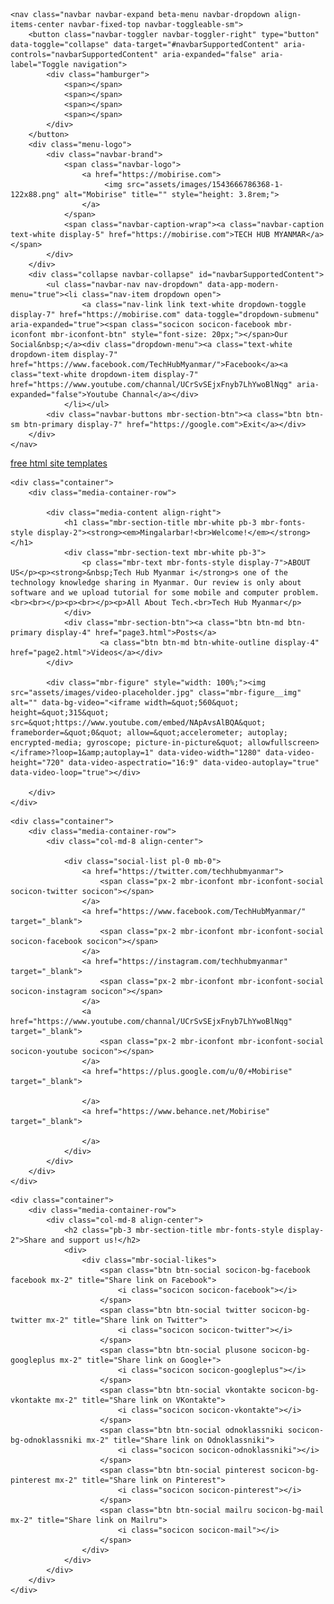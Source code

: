 <!DOCTYPE html>
<html >
<head>
  <!-- Site made with Mobirise Website Builder v4.8.10, https://mobirise.com -->
  <meta charset="UTF-8">
  <meta http-equiv="X-UA-Compatible" content="IE=edge">
  <meta name="generator" content="Mobirise v4.8.10, mobirise.com">
  <meta name="viewport" content="width=device-width, initial-scale=1, minimum-scale=1">
  <link rel="shortcut icon" href="assets/images/1543666786368-1-122x88.png" type="image/x-icon">
  <meta name="description" content="">
  <title>Home</title>
  <link rel="stylesheet" href="assets/tether/tether.min.css">
  <link rel="stylesheet" href="assets/bootstrap/css/bootstrap.min.css">
  <link rel="stylesheet" href="assets/bootstrap/css/bootstrap-grid.min.css">
  <link rel="stylesheet" href="assets/bootstrap/css/bootstrap-reboot.min.css">
  <link rel="stylesheet" href="assets/dropdown/css/style.css">
  <link rel="stylesheet" href="assets/socicon/css/styles.css">
  <link rel="stylesheet" href="assets/theme/css/style.css">
  <link rel="stylesheet" href="assets/mobirise/css/mbr-additional.css" type="text/css">
  
  
  
</head>
<body>
  <section class="menu cid-qTkzRZLJNu" once="menu" id="menu1-0">

    

    <nav class="navbar navbar-expand beta-menu navbar-dropdown align-items-center navbar-fixed-top navbar-toggleable-sm">
        <button class="navbar-toggler navbar-toggler-right" type="button" data-toggle="collapse" data-target="#navbarSupportedContent" aria-controls="navbarSupportedContent" aria-expanded="false" aria-label="Toggle navigation">
            <div class="hamburger">
                <span></span>
                <span></span>
                <span></span>
                <span></span>
            </div>
        </button>
        <div class="menu-logo">
            <div class="navbar-brand">
                <span class="navbar-logo">
                    <a href="https://mobirise.com">
                         <img src="assets/images/1543666786368-1-122x88.png" alt="Mobirise" title="" style="height: 3.8rem;">
                    </a>
                </span>
                <span class="navbar-caption-wrap"><a class="navbar-caption text-white display-5" href="https://mobirise.com">TECH HUB MYANMAR</a></span>
            </div>
        </div>
        <div class="collapse navbar-collapse" id="navbarSupportedContent">
            <ul class="navbar-nav nav-dropdown" data-app-modern-menu="true"><li class="nav-item dropdown open">
                    <a class="nav-link link text-white dropdown-toggle display-7" href="https://mobirise.com" data-toggle="dropdown-submenu" aria-expanded="true"><span class="socicon socicon-facebook mbr-iconfont mbr-iconfont-btn" style="font-size: 20px;"></span>Our Social&nbsp;</a><div class="dropdown-menu"><a class="text-white dropdown-item display-7" href="https://www.facebook.com/TechHubMyanmar/">Facebook</a><a class="text-white dropdown-item display-7" href="https://www.youtube.com/channal/UCrSvSEjxFnyb7LhYwoBlNqg" aria-expanded="false">Youtube Channal</a></div>
                </li></ul>
            <div class="navbar-buttons mbr-section-btn"><a class="btn btn-sm btn-primary display-7" href="https://google.com">Exit</a></div>
        </div>
    </nav>
</section>

<section class="engine"><a href="https://mobirise.info/y">free html site templates</a></section><section class="header7 cid-ren9S90u2t" id="header7-c">

    

    

    <div class="container">
        <div class="media-container-row">

            <div class="media-content align-right">
                <h1 class="mbr-section-title mbr-white pb-3 mbr-fonts-style display-2"><strong><em>Mingalarbar!<br>Welcome!</em></strong></h1>
                <div class="mbr-section-text mbr-white pb-3">
                    <p class="mbr-text mbr-fonts-style display-7">ABOUT US</p><p><strong>&nbsp;Tech Hub Myanmar i</strong>s one of the technology knowledge sharing in Myanmar. Our review is only about software and we upload tutorial for some mobile and computer problem.<br><br></p><p><br></p><p>All About Tech.<br>Tech Hub Myanmar</p>
                </div>
                <div class="mbr-section-btn"><a class="btn btn-md btn-primary display-4" href="page3.html">Posts</a>
                        <a class="btn btn-md btn-white-outline display-4" href="page2.html">Videos</a></div>
            </div>

            <div class="mbr-figure" style="width: 100%;"><img src="assets/images/video-placeholder.jpg" class="mbr-figure__img" alt="" data-bg-video="<iframe width=&quot;560&quot; height=&quot;315&quot; src=&quot;https://www.youtube.com/embed/NApAvsAlBQA&quot; frameborder=&quot;0&quot; allow=&quot;accelerometer; autoplay; encrypted-media; gyroscope; picture-in-picture&quot; allowfullscreen></iframe>?loop=1&amp;autoplay=1" data-video-width="1280" data-video-height="720" data-video-aspectratio="16:9" data-video-autoplay="true" data-video-loop="true"></div>

        </div>
    </div>
</section>

<section class="cid-renb68Ide9" id="social-buttons2-g">

    

    

    <div class="container">
        <div class="media-container-row">
            <div class="col-md-8 align-center">
                
                <div class="social-list pl-0 mb-0">
                    <a href="https://twitter.com/techhubmyanmar">
                        <span class="px-2 mbr-iconfont mbr-iconfont-social socicon-twitter socicon"></span>
                    </a>
                    <a href="https://www.facebook.com/TechHubMyanmar/" target="_blank">
                        <span class="px-2 mbr-iconfont mbr-iconfont-social socicon-facebook socicon"></span>
                    </a>
                    <a href="https://instagram.com/techhubmyanmar" target="_blank">
                        <span class="px-2 mbr-iconfont mbr-iconfont-social socicon-instagram socicon"></span>
                    </a>
                    <a href="https://www.youtube.com/channal/UCrSvSEjxFnyb7LhYwoBlNqg" target="_blank">
                        <span class="px-2 mbr-iconfont mbr-iconfont-social socicon-youtube socicon"></span>
                    </a>
                    <a href="https://plus.google.com/u/0/+Mobirise" target="_blank">
                        
                    </a>
                    <a href="https://www.behance.net/Mobirise" target="_blank">
                        
                    </a>
                </div>
            </div>
        </div>
    </div>
</section>

<section class="cid-renb4W9RkU" id="social-buttons3-f">
    
    

    

    <div class="container">
        <div class="media-container-row">
            <div class="col-md-8 align-center">
                <h2 class="pb-3 mbr-section-title mbr-fonts-style display-2">Share and support us!</h2>
                <div>
                    <div class="mbr-social-likes">
                        <span class="btn btn-social socicon-bg-facebook facebook mx-2" title="Share link on Facebook">
                            <i class="socicon socicon-facebook"></i>
                        </span>
                        <span class="btn btn-social twitter socicon-bg-twitter mx-2" title="Share link on Twitter">
                            <i class="socicon socicon-twitter"></i>
                        </span>
                        <span class="btn btn-social plusone socicon-bg-googleplus mx-2" title="Share link on Google+">
                            <i class="socicon socicon-googleplus"></i>
                        </span>
                        <span class="btn btn-social vkontakte socicon-bg-vkontakte mx-2" title="Share link on VKontakte">
                            <i class="socicon socicon-vkontakte"></i>
                        </span>
                        <span class="btn btn-social odnoklassniki socicon-bg-odnoklassniki mx-2" title="Share link on Odnoklassniki">
                            <i class="socicon socicon-odnoklassniki"></i>
                        </span>
                        <span class="btn btn-social pinterest socicon-bg-pinterest mx-2" title="Share link on Pinterest">
                            <i class="socicon socicon-pinterest"></i>
                        </span>
                        <span class="btn btn-social mailru socicon-bg-mail mx-2" title="Share link on Mailru">
                            <i class="socicon socicon-mail"></i>
                        </span>
                    </div>
                </div>
            </div>
        </div>
    </div>
</section>


  <script src="assets/web/assets/jquery/jquery.min.js"></script>
  <script src="assets/popper/popper.min.js"></script>
  <script src="assets/tether/tether.min.js"></script>
  <script src="assets/bootstrap/js/bootstrap.min.js"></script>
  <script src="assets/smoothscroll/smooth-scroll.js"></script>
  <script src="assets/dropdown/js/script.min.js"></script>
  <script src="assets/touchswipe/jquery.touch-swipe.min.js"></script>
  <script src="assets/sociallikes/social-likes.js"></script>
  <script src="assets/theme/js/script.js"></script>
  
  
</body>
</html>
